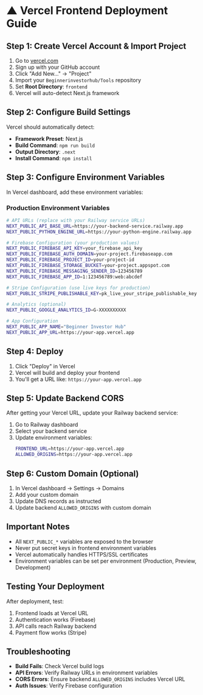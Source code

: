 # ▲ Vercel Frontend Deployment Guide

## Step 1: Create Vercel Account & Import Project

1. Go to [vercel.com](https://vercel.com)
2. Sign up with your GitHub account
3. Click "Add New..." → "Project"
4. Import your `Beginnerinvestorhub/Tools` repository
5. Set **Root Directory**: `frontend`
6. Vercel will auto-detect Next.js framework

## Step 2: Configure Build Settings

Vercel should automatically detect:
- **Framework Preset**: Next.js
- **Build Command**: `npm run build`
- **Output Directory**: `.next`
- **Install Command**: `npm install`

## Step 3: Configure Environment Variables

In Vercel dashboard, add these environment variables:

### Production Environment Variables
```bash
# API URLs (replace with your Railway service URLs)
NEXT_PUBLIC_API_BASE_URL=https://your-backend-service.railway.app
NEXT_PUBLIC_PYTHON_ENGINE_URL=https://your-python-engine.railway.app

# Firebase Configuration (your production values)
NEXT_PUBLIC_FIREBASE_API_KEY=your_firebase_api_key
NEXT_PUBLIC_FIREBASE_AUTH_DOMAIN=your-project.firebaseapp.com
NEXT_PUBLIC_FIREBASE_PROJECT_ID=your-project-id
NEXT_PUBLIC_FIREBASE_STORAGE_BUCKET=your-project.appspot.com
NEXT_PUBLIC_FIREBASE_MESSAGING_SENDER_ID=123456789
NEXT_PUBLIC_FIREBASE_APP_ID=1:123456789:web:abcdef

# Stripe Configuration (use live keys for production)
NEXT_PUBLIC_STRIPE_PUBLISHABLE_KEY=pk_live_your_stripe_publishable_key

# Analytics (optional)
NEXT_PUBLIC_GOOGLE_ANALYTICS_ID=G-XXXXXXXXXX

# App Configuration
NEXT_PUBLIC_APP_NAME="Beginner Investor Hub"
NEXT_PUBLIC_APP_URL=https://your-app.vercel.app
```

## Step 4: Deploy

1. Click "Deploy" in Vercel
2. Vercel will build and deploy your frontend
3. You'll get a URL like: `https://your-app.vercel.app`

## Step 5: Update Backend CORS

After getting your Vercel URL, update your Railway backend service:

1. Go to Railway dashboard
2. Select your backend service
3. Update environment variables:
   ```bash
   FRONTEND_URL=https://your-app.vercel.app
   ALLOWED_ORIGINS=https://your-app.vercel.app
   ```

## Step 6: Custom Domain (Optional)

1. In Vercel dashboard → Settings → Domains
2. Add your custom domain
3. Update DNS records as instructed
4. Update backend `ALLOWED_ORIGINS` with custom domain

## Important Notes

- All `NEXT_PUBLIC_*` variables are exposed to the browser
- Never put secret keys in frontend environment variables
- Vercel automatically handles HTTPS/SSL certificates
- Environment variables can be set per environment (Production, Preview, Development)

## Testing Your Deployment

After deployment, test:
1. Frontend loads at Vercel URL
2. Authentication works (Firebase)
3. API calls reach Railway backend
4. Payment flow works (Stripe)

## Troubleshooting

- **Build Fails**: Check Vercel build logs
- **API Errors**: Verify Railway URLs in environment variables
- **CORS Errors**: Ensure backend `ALLOWED_ORIGINS` includes Vercel URL
- **Auth Issues**: Verify Firebase configuration
